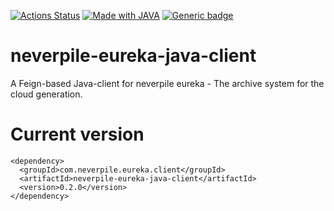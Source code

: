 [![Actions Status](https://github.com/levigo/neverpile-eureka-java-client/workflows/Continuous%20Delivery/badge.svg)](https://github.com/levigo/neverpile-eureka-java-client/actions)
[![Made with JAVA](https://img.shields.io/badge/MADE%20with-JAVA-RED.svg)](#JAVA)
[![Generic badge](https://img.shields.io/badge/current%20version-0.2.0-1abc9c.svg)](https://github.com/levigo/neverpile-eureka-java-client/tree/v0.2.0)

# neverpile-eureka-java-client
A Feign-based Java-client for neverpile eureka - The archive system for the cloud generation.

# Current version

    <dependency>
      <groupId>com.neverpile.eureka.client</groupId>
      <artifactId>neverpile-eureka-java-client</artifactId>
      <version>0.2.0</version>
    </dependency>